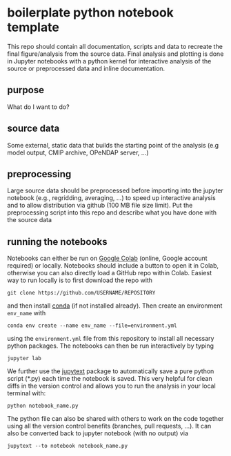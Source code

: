 # boilerplate python notebook template
This repo should contain all documentation, scripts and data to recreate the final figure/analysis from the source data. Final analysis and plotting is done in Jupyter notebooks with a python kernel for interactive analysis of the source or preprocessed data and inline documentation. 

## purpose
What do I want to do?

## source data
Some external, static data that builds the starting point of the analysis (e.g model output, CMIP archive, OPeNDAP server, ...) 

## preprocessing
Large source data should be preprocessed before importing into the jupyter notebook (e.g., regridding, averaging, ...) to speed up interactive analysis and to allow distribution via github (100 MB file size limit). Put the preprocessing script into this repo and describe what you have done with the source data

## running the notebooks
Notebooks can either be run on [Google Colab](https://colab.research.google.com/) (online, Google account required) or locally. Notebooks should include a button to open it in Colab, otherwise you can also directly load a GitHub repo within Colab. Easiest way to run locally is to first download the repo with


```
git clone https://github.com/USERNAME/REPOSITORY
``` 

and then install [conda](https://conda.io/projects/conda/en/latest/index.html) (if not installed already). Then create an environment `env_name` with 

```
conda env create --name env_name --file=environment.yml
``` 

using the `environment.yml` file from this repository to install all necessary python packages. The notebooks can then be run interactively by typing

```
jupyter lab
```

We further use the [jupytext](https://jupytext.readthedocs.io/en/latest/index.html) package to automatically save a pure python script (*.py) each time the notebook is saved. This very helpful for clean diffs in the version control and allows you to run the analysis in your local terminal with:

```
python notebook_name.py
```
The python file can also be shared with others to work on the code together using all the version control benefits (branches, pull requests, ...). It can also be converted back to jupyter notebook (with no output) via
```
jupytext --to notebook notebook_name.py
```

